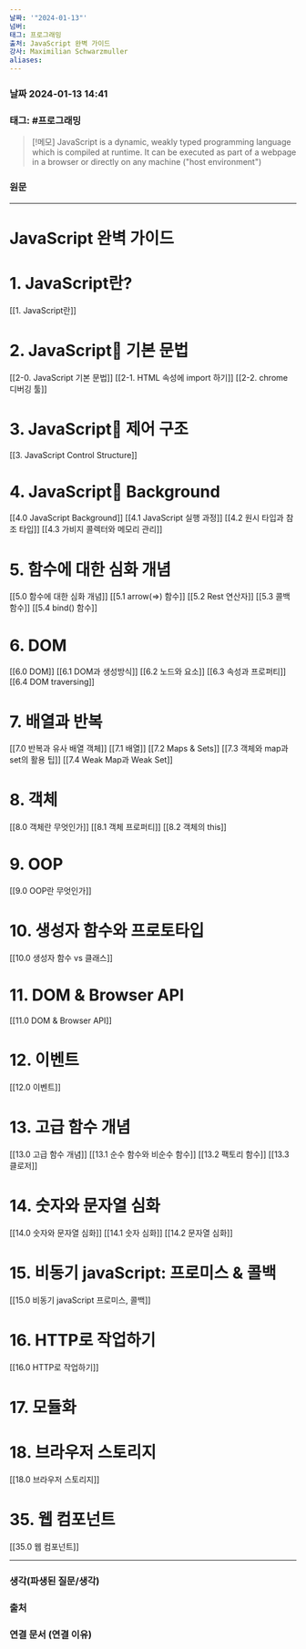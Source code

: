 ```yaml
---
날짜: '"2024-01-13"'
넘버: 
태그: 프로그래밍
출처: JavaScript 완벽 가이드
강사: Maximilian Schwarzmuller
aliases:
---
```

### 날짜  2024-01-13 14:41

### 태그: #프로그래밍 

>[!메모]
> JavaScript is a dynamic, weakly typed programming language which is compiled at runtime. It can be executed as part of a webpage in a browser or directly on any machine ("host environment")

### 원문
---
# JavaScript 완벽 가이드
# 1. JavaScript란?
[[1. JavaScript란]]
# 2. JavaScript 기본 문법
[[2-0. JavaScript 기본 문법]]
[[2-1. HTML 속성에 import 하기]]
[[2-2. chrome 디버깅 툴]]
# 3. JavaScript 제어 구조
[[3. JavaScript Control Structure]]
# 4. JavaScript Background
[[4.0 JavaScript Background]]
[[4.1 JavaScript 실행 과정]]
[[4.2 원시 타입과 참조 타입]]
[[4.3 가비지 콜렉터와 메모리 관리]]
# 5. 함수에 대한 심화 개념
[[5.0 함수에 대한 심화 개념]]
[[5.1 arrow(=>) 함수]]
[[5.2 Rest 연산자]]
[[5.3 콜백 함수]]
[[5.4 bind() 함수]]
# 6. DOM
[[6.0 DOM]]
[[6.1 DOM과 생성방식]]
[[6.2 노드와 요소]]
[[6.3 속성과 프로퍼티]]
[[6.4 DOM traversing]]
# 7. 배열과 반복
[[7.0 반복과 유사 배열 객체]]
[[7.1 배열]]
[[7.2 Maps & Sets]]
[[7.3 객체와 map과 set의 활용 팁]]
[[7.4 Weak Map과 Weak Set]]
# 8. 객체
[[8.0 객체란 무엇인가]]
[[8.1 객체 프로퍼티]]
[[8.2 객체의 this]]
# 9. OOP
[[9.0 OOP란 무엇인가]]
# 10. 생성자 함수와 프로토타입
[[10.0 생성자 함수 vs 클래스]]
# 11. DOM & Browser API
[[11.0 DOM & Browser API]]
# 12. 이벤트
[[12.0 이벤트]]
# 13. 고급 함수 개념
[[13.0 고급 함수 개념]]
[[13.1 순수 함수와 비순수 함수]]
[[13.2 팩토리 함수]]
[[13.3 클로저]]
# 14. 숫자와 문자열 심화
[[14.0 숫자와 문자열 심화]]
[[14.1 숫자 심화]]
[[14.2 문자열 심화]]
# 15. 비동기 javaScript: 프로미스 & 콜백
[[15.0 비동기 javaScript 프로미스, 콜백]]
# 16. HTTP로 작업하기
[[16.0 HTTP로 작업하기]]
# 17. 모듈화
# 18. 브라우저 스토리지
[[18.0 브라우저 스토리지]]
# 35. 웹 컴포넌트
[[35.0 웹 컴포넌트]]
















---
### 생각(파생된 질문/생각)

### 출처

### 연결 문서 (연결 이유)
